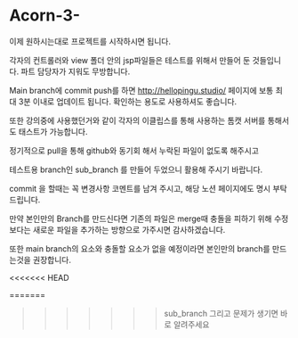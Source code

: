 # Acorn-3-


이제 원하시는대로 프로젝트를 시작하시면 됩니다.

각자의 컨트롤러와 view 폴더 안의 jsp파일들은 테스트를 위해서 만들어 둔 것들입니다.
파트 담당자가 지워도 무방합니다.

Main branch에 commit  push를 하면 http://hellopingu.studio/ 페이지에 보통 최대 3분 이내로 업데이트 됩니다.
확인하는 용도로 사용하셔도 좋습니다.

또한 강의중에 사용했던거와 같이 각자의 이클립스를 통해 사용하는 톰캣 서버를 통해서도 태스트가 가능합니다. 

정기적으로 pull을 통해 github와 동기회 해서 누락된 파일이 없도록 해주시고

테스트용 branch인 sub_branch 를 만들어 두었으니 활용해 주시기 바랍니다.

commit 을 할때는 꼭 변경사항 코멘트를 남겨 주시고, 해당 노션 페이지에도 명시 부탁드립니다.

만약 본인만의 Branch를 만드신다면 기존의 파일은 merge때 충돌을 피하기 위해 수정보다는 새로운 파일을 추가하는 방향으로 가주시면 감사하겠습니다.

또한 main branch의 요소와 충돌할 요소가 없을 예정이라면 본인만의 branch를 만드는것을 권장합니다.



<<<<<<< HEAD

=======
>>>>>>> sub_branch
그리고 문제가 생기면 바로 알려주세요

